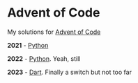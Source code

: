# Advent of Code

My solutions for [Advent of Code](https://adventofcode.com/)

**2021** - [Python](https://github.com/augini/advent-of-code/tree/master/2021)

**2022** - [Python](https://github.com/augini/advent-of-code/tree/master/2022). Yeah, still

**2023** - [Dart](https://github.com/augini/advent-of-code/tree/master/2023). Finally a switch but not too far

<!-- AOC TILES BEGIN -->

<!-- AOC TILES END -->